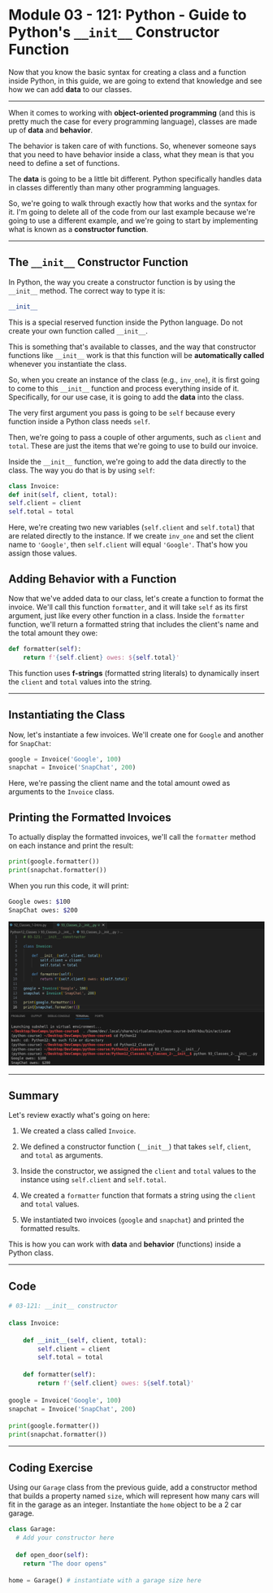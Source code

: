 # Module 03 - 121: Python - Guide to Python's `__init__` Constructor Function

Now that you know the basic syntax for creating a class and a function inside Python, in this guide, we are going to extend that knowledge and see how we can add **data** to our classes.

****

When it comes to working with **object-oriented programming** (and this is pretty much the case for every programming language), classes are made up of **data** and **behavior**.   

The behavior is taken care of with functions. So, whenever someone says that you need to have behavior inside a class, what they mean is that you need to define a set of functions.

The **data** is going to be a little bit different. Python specifically handles data in classes differently than many other programming languages.   

So, we're going to walk through exactly how that works and the syntax for it. I'm going to delete all of the code from our last example because we're going to use a different example, and we're going to start by implementing what is known as a **constructor function**.

---

## The `__init__` Constructor Function

In Python, the way you create a constructor function is by using the `__init__` method. The correct way to type it is:

```python
__init__
```

This is a special reserved function inside the Python language. Do not create your own function called `__init__`.   

This is something that's available to classes, and the way that constructor functions like `__init__` work is that this function will be **automatically called** whenever you instantiate the class.

So, when you create an instance of the class (e.g., `inv_one`), it is first going to come to this `__init__` function and process everything inside of it. Specifically, for our use case, it is going to add the **data** into the class.

The very first argument you pass is going to be `self` because every function inside a Python class needs `self`.   

Then, we're going to pass a couple of other arguments, such as `client` and `total`. These are just the items that we're going to use to build our invoice.

Inside the `__init__` function, we're going to add the data directly to the class. The way you do that is by using `self`:

```python
class Invoice:
def init(self, client, total):
self.client = client
self.total = total
```

Here, we're creating two new variables (`self.client` and `self.total`) that are related directly to the instance. If we create `inv_one` and set the client name to `'Google'`, then `self.client` will equal `'Google'`. That's how you assign those values.

## Adding Behavior with a Function

Now that we've added data to our class, let's create a function to format the invoice. We'll call this function `formatter`, and it will take `self` as its first argument, just like every other function in a class.
Inside the `formatter` function, we'll return a formatted string that includes the client's name and the total amount they owe:

```python
def formatter(self):
    return f'{self.client} owes: ${self.total}'
```

This function uses **f-strings** (formatted string literals) to dynamically insert the `client` and `total` values into the string.

****

## Instantiating the Class

Now, let's instantiate a few invoices. We'll create one for `Google` and another for `SnapChat`:

```python
google = Invoice('Google', 100)
snapchat = Invoice('SnapChat', 200)
```

Here, we're passing the client name and the total amount owed as arguments to the `Invoice` class.

## Printing the Formatted Invoices

To actually display the formatted invoices, we'll call the `formatter` method on each instance and print the result:

```python
print(google.formatter())
print(snapchat.formatter())
```

When you run this code, it will print:

```bash
Google owes: $100
SnapChat owes: $200
```

![large](./03-121_IMG1.png)

****

## Summary

Let's review exactly what's going on here:

1. We created a class called `Invoice`.

2. We defined a constructor function (`__init__`) that takes `self`, `client`, and `total` as arguments.

3. Inside the constructor, we assigned the `client` and `total` values to the instance using `self.client` and `self.total`.

4. We created a `formatter` function that formats a string using the `client` and `total` values.

5. We instantiated two invoices (`google` and `snapchat`) and printed the formatted results.

This is how you can work with **data** and **behavior** (functions) inside a Python class.

---

## Code

```python
# 03-121: __init__ constructor

class Invoice:

    def __init__(self, client, total):
        self.client = client
        self.total = total

    def formatter(self):
        return f'{self.client} owes: ${self.total}'

google = Invoice('Google', 100)
snapchat = Invoice('SnapChat', 200)

print(google.formatter())
print(snapchat.formatter())
```

****

## Coding Exercise

Using our `Garage` class from the previous guide, add a constructor method that builds a property named `size`, which will represent how many cars will fit in the garage as an integer. Instantiate the `home` object to be a 2 car garage.

```python
class Garage:
  # Add your constructor here

  def open_door(self):
    return "The door opens"

home = Garage() # instantiate with a garage size here
```
